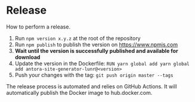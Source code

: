 # Release

How to perform a release.

1. Run `npm version x.y.z` at the root of the repository
2. Run `npm publish` to publish the version on https://www.npmjs.com
3. **Wait until the version is successfully published and available for download**
4. Update the version in the Dockerfile: `RUN yarn global add yarn global add antora-site-generator-lunr@<version>`
5. Push your changes with the tag: `git push origin master --tags`

The release process is automated and relies on GitHub Actions.
It will automatically publish the Docker image to hub.docker.com.
